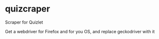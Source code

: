 # quizcraper
Scraper for Quizlet

Get a webdriver for Firefox and for you OS, and replace geckodriver with it 
